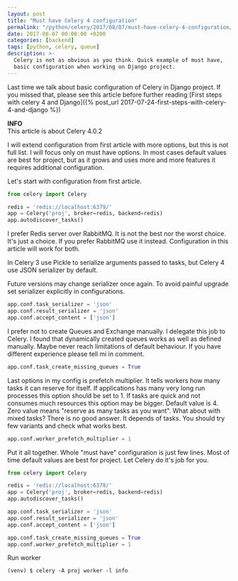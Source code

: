 ```yaml
---
layout: post
title: "Must have Celery 4 configuration"
permalink: "/python/celery/2017/08/07/must-have-celery-4-configuration/"
date: 2017-08-07 00:00:00 +0200
categories: [backend]
tags: [python, celery, queue]
description: >-
  Celery is not as obvious as you think. Quick example of must have,
  basic configuration when working on Django project.
---
```


Last time we talk about basic configuration of Celery in Django project.
If you missed that, please see this article before further reading
[First steps with celery 4 and Django]({% post_url 2017-07-24-first-steps-with-celery-4-and-django %})

<div class="alert alert-info">
    <i class="fas fa-info-circle"></i> <strong>INFO</strong><br> This article is about Celery 4.0.2
</div>

I will extend configuration from first article with more options, but this is not full list.
I will focus only on must have options. In most cases default values are best for project,
but as it grows and uses more and more features it requires additional configuration.

Let's start with configuration from first article.

```python
from celery import Celery

redis = 'redis://localhost:6379/'
app = Celery('proj', broker=redis, backend=redis)
app.autodiscover_tasks()
```

I prefer Redis server over RabbitMQ. It is not the best nor the worst choice. It's just a choice.
If you prefer RabbitMQ use it instead. Configuration in this article will work for both.

In Celery 3 use Pickle to serialize arguments passed to tasks,
but Celery 4 use JSON serializer by default.

Future versions may change serializer once again. To avoid painful upgrade set serializer
explicitly in configurations.

```python
app.conf.task_serializer = 'json'
app.conf.result_serializer = 'json'
app.conf.accept_content = ['json']
```

I prefer not to create Queues and Exchange manually. I delegate this job to Celery.
I found that dynamically created queues works as well as defined manually.
Maybe never reach limitations of default behaviour. If you have different experience please
tell mi in comment.

```python
app.conf.task_create_missing_queues = True
```

Last options in my config is prefetch multiplier. It tells workers how many tasks it can reserve
for itself. If applications has many very long run processes this option should be set to 1.
If tasks are quick and not consumes much resources this option may be bigger. Default value
is 4. Zero value means "reserve as many tasks as you want". What about with mixed tasks?
There is no good answer. It depends of tasks. You should try few variants and check what
works best.

```python
app.conf.worker_prefetch_multiplier = 1
```

Put it all together. Whole "must have" configuration is just few lines. Most of time
default values are best for project. Let Celery do it's job for you.

```python
from celery import Celery

redis = 'redis://localhost:6379/'
app = Celery('proj', broker=redis, backend=redis)
app.autodiscover_tasks()

app.conf.task_serializer = 'json'
app.conf.result_serializer = 'json'
app.conf.accept_content = ['json']

app.conf.task_create_missing_queues = True
app.conf.worker_prefetch_multiplier = 1
```

Run worker

```console
(venv) $ celery -A proj worker -l info
```
